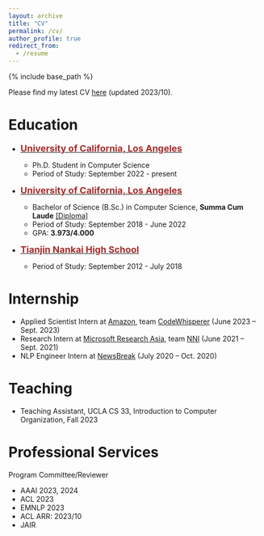```yaml
---
layout: archive
title: "CV"
permalink: /cv/
author_profile: true
redirect_from:
  - /resume
---
```


{% include base_path %}

Please find my latest CV [here](/files/CV_diwu.pdf) (updated 2023/10). 

# Education
* <span style="color:black; font-size:15px"><b><a href="https://cs.ucla.edu" target="_blank"><font color="brown" size="4">University of California, Los Angeles</font></a></b></span><br/>
    - Ph.D. Student in Computer Science<br/>
    - Period of Study: September 2022 - present <br/>

* <span style="color:black; font-size:15px"><b><a href="https://cs.ucla.edu" target="_blank"><font color="brown" size="4">University of California, Los Angeles</font></a></b></span><br/>
    - Bachelor of Science (B.Sc.) in Computer Science, <b>Summa Cum Laude</b> <a href="../files/bs_diploma.pdf">[Diploma]</a> <br/>
    - Period of Study: September 2018 - June 2022 <br/>
    - GPA: <b>3.973/4.000</b> <br/>

* <span style="color:black; font-size:15px"><b><a href="http://www.nkzx.cn/" target="_blank"><font color="brown" size="4">Tianjin Nankai High School</font></a></b></span><br/>
    - Period of Study: September 2012 - July 2018 <br/>

# Internship
* Applied Scientist Intern at <a href="https://www.amazon.science/" target="_blank">Amazon</a>, team <a href="https://aws.amazon.com/codewhisperer/" target="_blank">CodeWhisperer</a> (June 2023 – Sept. 2023)
* Research Intern at <a href="https://www.microsoft.com/en-us/research/lab/microsoft-research-asia/" target="_blank">Microsoft Research Asia</a>, team <a href="https://github.com/microsoft/nni/" target="_blank">NNI</a> (June 2021 – Sept. 2021)
* NLP Engineer Intern at <a href="https://www.newsbreak.com/" target="_blank">NewsBreak</a> (July 2020 – Oct. 2020)

# Teaching
* Teaching Assistant, UCLA CS 33, Introduction to Computer Organization, Fall 2023

# Professional Services 
Program Committee/Reviewer
* AAAI 2023, 2024
* ACL 2023
* EMNLP 2023
* ACL ARR: 2023/10
* JAIR
